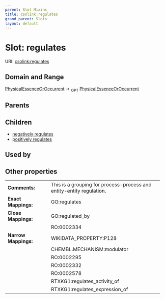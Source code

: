 ```yaml
---
parent: Slot Mixins
title: csolink:regulates
grand_parent: Slots
layout: default
---
```


# Slot: regulates




URI: [csolink:regulates](https://w3id.org/csolink/vocab/regulates)

## Domain and Range

[PhysicalEssenceOrOccurrent](PhysicalEssenceOrOccurrent.md) ->  <sub>OPT</sub> [PhysicalEssenceOrOccurrent](PhysicalEssenceOrOccurrent.md)

## Parents


## Children

 *  [negatively regulates](negatively_regulates.md)
 *  [positively regulates](positively_regulates.md)

## Used by


## Other properties

|  |  |  |
| --- | --- | --- |
| **Comments:** | | This is a grouping for process-process and entity-entity regulation. |
| **Exact Mappings:** | | GO:regulates |
| **Close Mappings:** | | GO:regulated_by |
|  | | RO:0002334 |
| **Narrow Mappings:** | | WIKIDATA_PROPERTY:P128 |
|  | | CHEMBL.MECHANISM:modulator |
|  | | RO:0002295 |
|  | | RO:0002332 |
|  | | RO:0002578 |
|  | | RTXKG1:regulates_activity_of |
|  | | RTXKG1:regulates_expression_of |


